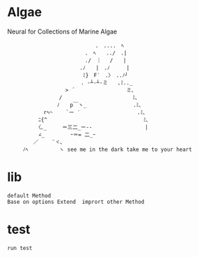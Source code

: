 # Algae
Neural for Collections of Marine Algae

         　　　　　　　　　　　　　　.　....　ﾍ
         　　　　　　　　　　　　.　ﾍ　　../　.|
         　　　　　　　　　　　　./　｜　 /　　|
         　　　　　　　　　　　.ﾉ　　|　.ﾉ 　 　|
         　　　　　　　　　　　 ﾐ}　F′　.〉　..ﾉ┘
         　　　　　 　 　　　　. -┴-┴‐ミ　　､ﾐ.._
         　　　　　 　 　> ´　　　　　　　　　　ミ､
         　　　　　　　/　　　　　　　　　　　　　 ﾐ､
         　　　　　　 ﾉ　　p￣ヽ_　　　　　　　　　.ﾐ､
         　　　　rﾍ⌒　　 `ー ′　　　　　　　　　　　.ﾐ､
         　　　ﾆ{^　　　　　　　　　　　　　　　　　　 ﾐ､
         　　　〈､_　　　＝三二_ー--　　　　　　　　 　 |
         　　　∠_　　　　　ｰ＝= 二_ｰ
         　　／　　 ¨ヾ､
         ﾉﾍ　　　　　　ヽ see me in the dark take me to your heart
lib
===
    default Method
    Base on options Extend  imprort other Method

test
====
    run test